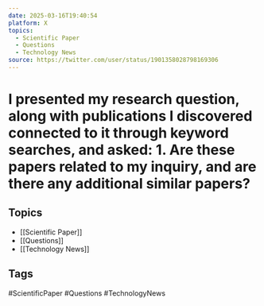 ```yaml
---
date: 2025-03-16T19:40:54
platform: X
topics:
  - Scientific Paper
  - Questions
  - Technology News
source: https://twitter.com/user/status/1901358028798169306
---
```

# I presented my research question, along with publications I discovered connected to it through keyword searches, and asked: 1. Are these papers related to my inquiry, and are there any additional similar papers?

## Topics
- [[Scientific Paper]]
- [[Questions]]
- [[Technology News]]

## Tags
#ScientificPaper #Questions #TechnologyNews